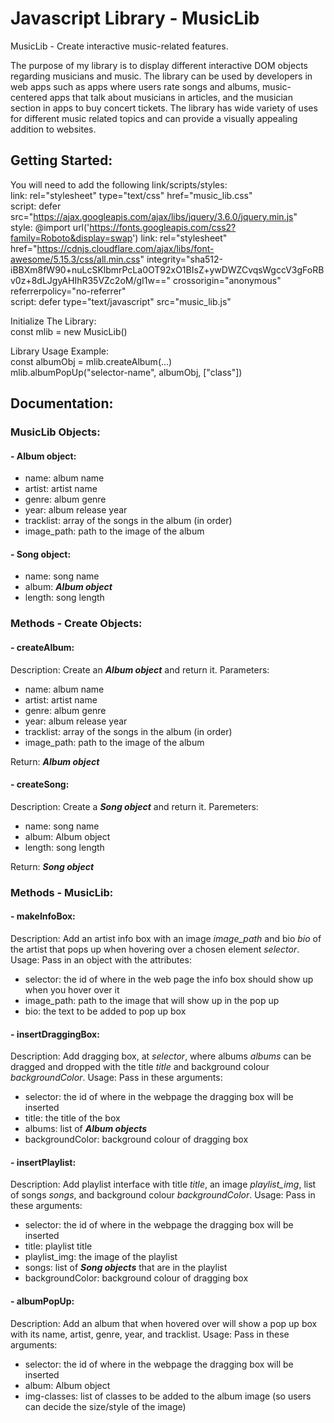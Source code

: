 # Javascript Library - MusicLib
MusicLib - Create interactive music-related features.

The purpose of my library is to display different interactive DOM objects regarding musicians and music. The library can be used by developers in web apps such as apps where users rate songs and albums, music-centered apps that talk about musicians in articles, and the musician section in apps to buy concert tickets. The library has wide variety of uses for different music related topics and can provide a visually appealing addition to websites.

## Getting Started:
You will need to add the following link/scripts/styles:  
link: rel="stylesheet" type="text/css" href="music_lib.css"  
script: defer src="https://ajax.googleapis.com/ajax/libs/jquery/3.6.0/jquery.min.js"  
style: @import url('https://fonts.googleapis.com/css2?family=Roboto&display=swap') 
link: rel="stylesheet" href="https://cdnjs.cloudflare.com/ajax/libs/font-awesome/5.15.3/css/all.min.css" integrity="sha512-iBBXm8fW90+nuLcSKlbmrPcLa0OT92xO1BIsZ+ywDWZCvqsWgccV3gFoRBv0z+8dLJgyAHIhR35VZc2oM/gI1w==" crossorigin="anonymous" referrerpolicy="no-referrer"  
script: defer type="text/javascript" src="music_lib.js"  

Initialize The Library:  
const mlib = new MusicLib()  

Library Usage Example:  
const albumObj = mlib.createAlbum(...)  
mlib.albumPopUp("selector-name", albumObj, ["class"])  

## Documentation:
### MusicLib Objects:
#### - Album object:
  * name: album name
  * artist: artist name
  * genre: album genre
  * year: album release year
  * tracklist: array of the songs in the album (in order)
  * image_path: path to the image of the album

#### - Song object:
  * name: song name
  * album: _**Album object**_
  * length: song length

### Methods - Create Objects:
#### - createAlbum:
Description: Create an _**Album object**_ and return it.
Parameters:
  * name: album name
  * artist: artist name
  * genre: album genre
  * year: album release year
  * tracklist: array of the songs in the album (in order)
  * image_path: path to the image of the album

Return: _**Album object**_

#### - createSong:
Description: Create a _**Song object**_ and return it.
Paremeters:
  * name: song name
  * album: Album object
  * length: song length

Return: _**Song object**_

### Methods - MusicLib:
#### - makeInfoBox:
Description:
Add an artist info box with an image _image_path_ and bio _bio_ of the artist that pops up when hovering over a chosen element _selector_.
Usage:
Pass in an object with the attributes:
  * selector: the id of where in the web page the info box should show up when you hover over it
  * image_path: path to the image that will show up in the pop up
  * bio: the text to be added to pop up box

#### - insertDraggingBox:
Description:
Add dragging box, at _selector_, where albums _albums_ can be dragged and dropped with the title _title_ and background colour _backgroundColor_.
Usage:
Pass in these arguments:
  * selector: the id of where in the webpage the dragging box will be inserted
  * title: the title of the box
  * albums: list of _**Album objects**_
  * backgroundColor: background colour of dragging box

#### - insertPlaylist:
Description:
Add playlist interface with title _title_, an image _playlist_img_, list of songs _songs_, and background colour _backgroundColor_.
Usage:
Pass in these arguments:
  * selector: the id of where in the webpage the dragging box will be inserted
  * title: playlist title
  * playlist_img: the image of the playlist
  * songs: list of _**Song objects**_ that are in the playlist
  * backgroundColor: background colour of dragging box

#### - albumPopUp:
Description:
Add an album that when hovered over will show a pop up box with its name, artist, genre, year, and tracklist.
Usage:
Pass in these arguments:
  * selector: the id of where in the webpage the dragging box will be inserted
  * album: Album object
  * img-classes: list of classes to be added to the album image (so users can decide the size/style of the image)

